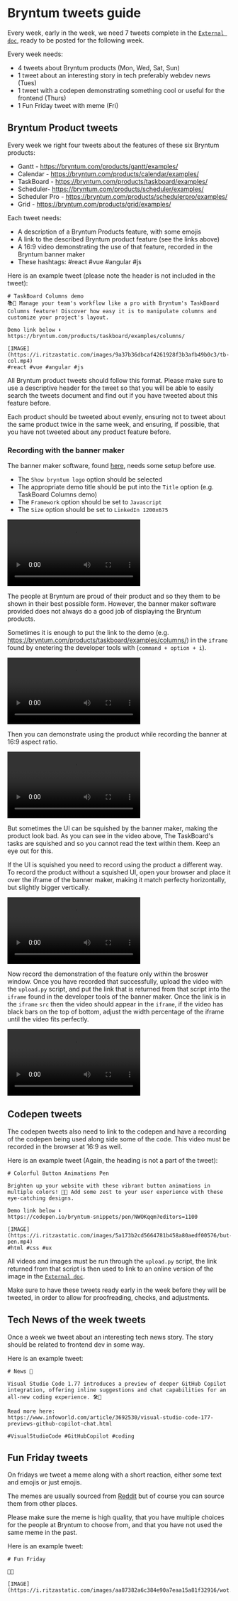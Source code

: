 # Bryntum tweets guide

Every week, early in the week, we need 7 tweets complete in the [`External doc`](https://docs.google.com/document/d/1EnolV69AqvR76GA9kTwmSCGjPgKnl-lIPrj8E7aHm0M/edit#), ready to be posted for the following week.

Every week needs:

- 4 tweets about Bryntum products (Mon, Wed, Sat, Sun)
- 1 tweet about an interesting story in tech preferably webdev news (Tues)
- 1 tweet with a codepen demonstrating something cool or useful for the frontend (Thurs)
- 1 Fun Friday tweet with meme (Fri)

## Bryntum Product tweets

Every week we right four tweets about the features of these six Bryntum products:

- Gantt - https://bryntum.com/products/gantt/examples/
- Calendar - https://bryntum.com/products/calendar/examples/
- TaskBoard - https://bryntum.com/products/taskboard/examples/
- Scheduler- https://bryntum.com/products/scheduler/examples/
- Scheduler Pro - https://bryntum.com/products/schedulerpro/examples/
- Grid - https://bryntum.com/products/grid/examples/

Each tweet needs:

- A description of a Bryntum Products feature, with some emojis
- A link to the described Bryntum product feature (see the links above)
- A 16:9 video demonstrating the use of that feature, recorded in the Bryntum banner maker
- These hashtags: #react #vue #angular #js

Here is an example tweet (please note the header is not included in the tweet):

```
# TaskBoard Columns demo
📚🔀 Manage your team's workflow like a pro with Bryntum's TaskBoard Columns feature! Discover how easy it is to manipulate columns and customize your project's layout.

Demo link below ⬇️
https://bryntum.com/products/taskboard/examples/columns/

[IMAGE](https://i.ritzastatic.com/images/9a37b36dbcaf4261928f3b3afb49b0c3/tb-col.mp4)
#react #vue #angular #js
```

All Bryntum product tweets should follow this format. Please make sure to use a descriptive header for the tweet so that you will be able to easily search the tweets document and find out if you have tweeted about this feature before.

Each product should be tweeted about evenly, ensuring not to tweet about the same product twice in the same week, and ensuring, if possible, that you have not tweeted about any product feature before.

### Recording with the banner maker

The banner maker software, found [here](), needs some setup before use.

- The `Show bryntum logo` option should be selected
- The appropriate demo title should be put into the `Title` option (e.g. TaskBoard Columns demo)
- The `Framework` option should be set to `Javascript`
- The `Size` option should be set to `LinkedIn 1200x675`

![Banner maker settings](https://i.ritzastatic.com/images/2f261694531241d397c8992fc1b45c1a/banner-maker-settings.mp4)

The people at Bryntum are proud of their product and so they them to be shown in their best possible form. However, the banner maker software provided does not always do a good job of displaying the Bryntum products.

Sometimes it is enough to put the link to the demo (e.g. https://bryntum.com/products/taskboard/examples/columns/) in the `iframe` found by enetering the developer tools with (`command + option + i`).

![Open banner maker dev tools](https://i.ritzastatic.com/images/5732f1a545ce4d9085824b579e2fe750/banner-dev.mp4)

Then you can demonstrate using the product while recording the banner at 16:9 aspect ratio.

![Record the product feature](https://i.ritzastatic.com/images/0c146a9114aa4cfab271dea586e02c3c/record-feature.mp4)

But sometimes the UI can be squished by the banner maker, making the product look bad. As you can see in the video above, The TaskBoard's tasks are squished and so you cannot read the text within them. Keep an eye out for this.

If the UI is squished you need to record using the product a different way. To record the product without a squished UI, open your browser and place it over the iframe of the banner maker, making it match perfecty horizontally, but slightly bigger vertically.

![Record browser](https://i.ritzastatic.com/images/139a4f4389e74ec3802addc5c8cb3482/record-browser.mp4)

Now record the demonstration of the feature only within the broswer window. Once you have recorded that successfully, upload the video with the `upload.py` script, and put the link that is returned from that script into the `iframe` found in the developer tools of the banner maker. Once the link is in the `iframe` `src` then the video should appear in the `iframe`, if the video has black bars on the top of bottom, adjust the width percentage of the iframe until the video fits perfectly.

![Record video in banner](https://i.ritzastatic.com/images/831f30ab4b4d44caa336d02ca1d40597/record-vide.mp4)

## Codepen tweets

The codepen tweets also need to link to the codepen and have a recording of the codepen being used along side some of the code. This video must be recorded in the browser at 16:9 as well.

Here is an example tweet (Again, the heading is not a part of the tweet):

```
# Colorful Button Animations Pen

Brighten up your website with these vibrant button animations in multiple colors! 🌈✨ Add some zest to your user experience with these eye-catching designs.

Demo link below ⬇️
https://codepen.io/bryntum-snippets/pen/NWOKqqm?editors=1100

[IMAGE](https://i.ritzastatic.com/images/5a173b2cd5664781b458a80aedf00576/but-pen.mp4)
#html #css #ux
```

All videos and images must be run through the `upload.py` script, the link returned from that script is then used to link to an online version of the image in the [`External doc`](https://docs.google.com/document/d/1EnolV69AqvR76GA9kTwmSCGjPgKnl-lIPrj8E7aHm0M/edit#).

Make sure to have these tweets ready early in the week before they will be tweeted, in order to allow for proofreading, checks, and adjustments.

## Tech News of the week tweets

Once a week we tweet about an interesting tech news story. The story should be related to frontend dev in some way.

Here is an example tweet:

```
# News 📰

Visual Studio Code 1.77 introduces a preview of deeper GitHub Copilot integration, offering inline suggestions and chat capabilities for an all-new coding experience. 🛠️💬

Read more here:
https://www.infoworld.com/article/3692530/visual-studio-code-177-previews-github-copilot-chat.html

#VisualStudioCode #GitHubCopilot #coding
```

## Fun Friday tweets

On fridays we tweet a meme along with a short reaction, either some text and emojis or just emojis.

The memes are usually sourced from [Reddit](https://www.reddit.com/r/ProgrammerHumor/) but of course you can source them from other places.

Please make sure the meme is high quality, that you have multiple choices for the people at Bryntum to choose from, and that you have not used the same meme in the past.

Here is an example tweet:

```
# Fun Friday

🤣🤣

[IMAGE](https://i.ritzastatic.com/images/aa87382a6c384e90a7eaa15a81f32916/wot.jpg)
```
